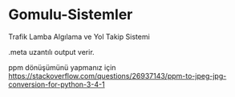 # Gomulu-Sistemler
Trafik Lamba Algılama ve Yol Takip Sistemi

.meta uzantılı output verir.

ppm dönüşümünü yapmanız için https://stackoverflow.com/questions/26937143/ppm-to-jpeg-jpg-conversion-for-python-3-4-1
